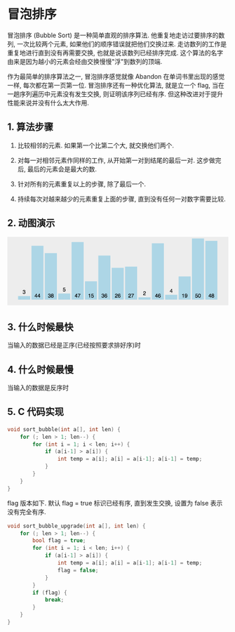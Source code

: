 # 冒泡排序

冒泡排序 (Bubble Sort) 是一种简单直观的排序算法. 他重复地走访过要排序的数列, 一次比较两个元素, 如果他们的顺序错误就把他们交换过来. 走访数列的工作是重复地进行直到没有再需要交换, 也就是说该数列已经排序完成. 这个算法的名字由来是因为越小的元素会经由交换慢慢"浮"到数列的顶端.

作为最简单的排序算法之一, 冒泡排序感觉就像 Abandon 在单词书里出现的感觉一样, 每次都在第一页第一位. 冒泡排序还有一种优化算法, 就是立一个 flag, 当在一趟序列遍历中元素没有发生交换, 则证明该序列已经有序. 但这种改进对于提升性能来说并没有什么太大作用.


## 1. 算法步骤

1. 比较相邻的元素. 如果第一个比第二个大, 就交换他们两个.

2. 对每一对相邻元素作同样的工作, 从开始第一对到结尾的最后一对. 这步做完后, 最后的元素会是最大的数.

3. 针对所有的元素重复以上的步骤, 除了最后一个.

4. 持续每次对越来越少的元素重复上面的步骤, 直到没有任何一对数字需要比较.


## 2. 动图演示

![动图演示](resources/bubbleSort.gif)


## 3. 什么时候最快

当输入的数据已经是正序(已经按照要求排好序)时

## 4. 什么时候最慢

当输入的数据是反序时

## 5. C 代码实现

```C
void sort_bubble(int a[], int len) {
    for (; len > 1; len--) {
        for (int i = 1; i < len; i++) {
            if (a[i-1] > a[i]) {
                int temp = a[i]; a[i] = a[i-1]; a[i-1] = temp;
            }
        }
    }
}
```

flag 版本如下. 默认 flag = true 标识已经有序, 直到发生交换, 设置为 false 表示没有完全有序.

```C
void sort_bubble_upgrade(int a[], int len) {
    for (; len > 1; len--) {
        bool flag = true;
        for (int i = 1; i < len; i++) {
            if (a[i-1] > a[i]) {
                int temp = a[i]; a[i] = a[i-1]; a[i-1] = temp;
                flag = false;
            }
        }
        if (flag) {
            break;
        }
    }
}
```